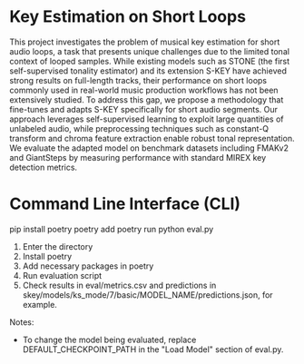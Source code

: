 # Key Estimation on Short Loops
This project investigates the problem of musical key estimation for short audio loops, a task that presents unique challenges due to the limited tonal context of looped samples. While existing models such as STONE (the first self-supervised tonality estimator) and its extension S-KEY have achieved strong results on full-length tracks, their performance on short loops commonly used in real-world music production workflows has not been extensively studied. To address this gap, we propose a methodology that fine-tunes and adapts S-KEY specifically for short audio segments. Our approach leverages self-supervised learning to exploit large quantities of unlabeled audio, while preprocessing techniques such as constant-Q transform and chroma feature extraction enable robust tonal representation. We evaluate the adapted model on benchmark datasets including FMAKv2 and GiantSteps by measuring performance with standard MIREX key detection metrics.

# Command Line Interface (CLI)
  pip install poetry
  poetry add
  poetry run python eval.py

1. Enter the directory
2. Install poetry
3. Add necessary packages in poetry
4. Run evaluation script
5. Check results in eval/metrics.csv and predictions in skey/models/ks_mode/7/basic/MODEL_NAME/predictions.json, for example.

Notes:
- To change the model being evaluated, replace DEFAULT_CHECKPOINT_PATH in the "Load Model" section of eval.py.

